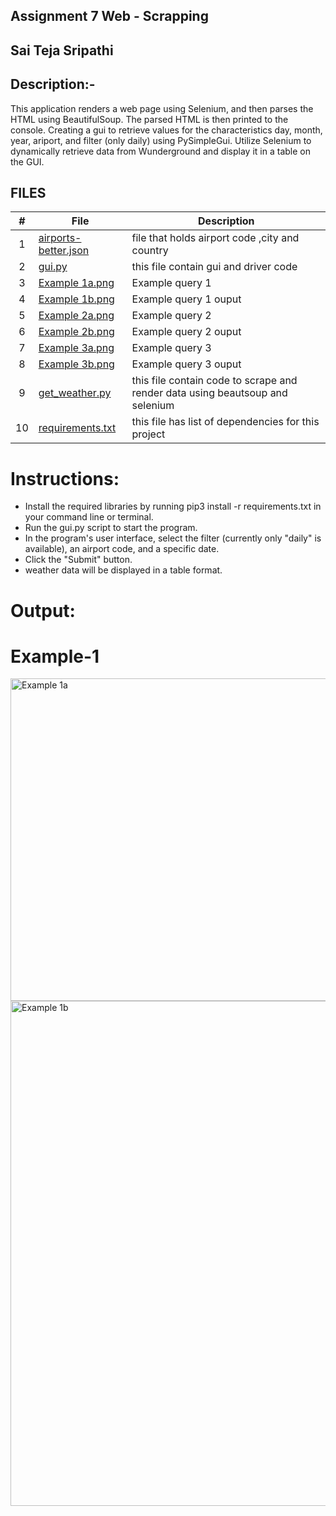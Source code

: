 ## Assignment 7   Web - Scrapping

## Sai Teja Sripathi

## Description:-

This application renders a web page using Selenium, and then parses the HTML using BeautifulSoup. The parsed HTML is then printed to the console. Creating a gui to retrieve values for the characteristics day, month, year, ariport, and filter (only daily) using PySimpleGui. Utilize Selenium to dynamically retrieve data from Wunderground and display it in a table on the GUI.




## FILES
|   #   | File            | Description                                        |
| :---: | --------------- | -------------------------------------------------- |
|   1   | [airports-better.json](https://github.com/saisri07/4883-software-tools-sripathi/blob/main/Assignments/A07/airports-better.json)| file that holds airport code ,city and country |
|   2   |    [gui.py](https://github.com/saisri07/4883-software-tools-sripathi/blob/main/Assignments/A07/gui.py)           |this file contain gui and driver code|
|   3   |    [Example 1a.png](https://github.com/saisri07/4883-software-tools-sripathi/blob/main/Assignments/A07/Example%201a.png)  |Example query 1
|   4   |    [Example 1b.png](https://github.com/saisri07/4883-software-tools-sripathi/blob/main/Assignments/A07/Example%201b.png)   |Example query 1 ouput
|   5   |    [Example 2a.png](https://github.com/saisri07/4883-software-tools-sripathi/blob/main/Assignments/A07/Example%202a.png)   |Example query 2
|   6   |    [Example 2b.png](https://github.com/saisri07/4883-software-tools-sripathi/blob/main/Assignments/A07/Example%202b.png)   |Example query 2 ouput
|   7   |    [Example 3a.png](https://github.com/saisri07/4883-software-tools-sripathi/blob/main/Assignments/A07/Example%203a.png)   |Example query 3
|   8   |    [Example 3b.png](https://github.com/saisri07/4883-software-tools-sripathi/blob/main/Assignments/A07/Example%203b.png)   |Example query 3 ouput
|   9   |  [get_weather.py](https://github.com/saisri07/4883-software-tools-sripathi/blob/main/Assignments/A07/get_weather.py)     | this file contain code to scrape and render data using beautsoup and selenium    |
|   10  | [requirements.txt](https://github.com/saisri07/4883-software-tools-sripathi/blob/main/Assignments/A07/requirements.txt)    | this file has list of dependencies for this project |



# Instructions:

* Install the required libraries by running pip3 install -r requirements.txt in your command line or terminal.
* Run the gui.py script to start the program.
* In the program's user interface, select the filter (currently only "daily" is available), an airport code, and a specific date.
* Click the "Submit" button.
* weather data will be displayed in a table format.




# Output:


# Example-1



<img width="516" alt="Example 1a" src="https://github.com/saisri07/4883-software-tools-sripathi/assets/36495909/deb9af2d-9076-439a-bbbf-d74d529dfd4f">



<img width="808" alt="Example 1b" src="https://github.com/saisri07/4883-software-tools-sripathi/assets/36495909/bffb982d-7927-4016-870f-82bd413e4f43">

